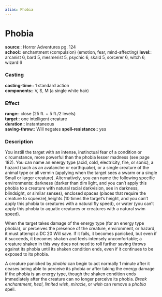 ```yaml
---
alias: Phobia
---
```


# Phobia 

**source**:: Horror Adventures pg. 124  
**school**:: enchantment (compulsion) (emotion, fear, mind-affecting)
**level**:: arcanist 6, bard 5, mesmerist 5, psychic 6, skald 5, sorcerer 6, witch 6, wizard 6

### Casting 

**casting-time**:: 1 standard action  
**components**:: V, S, M (a single white hair)

### Effect 

**range**:: close (25 ft. + 5 ft./2 levels)  
**target**:: one intelligent creature  
**duration**:: instantaneous  
**saving-throw**:: Will negates
**spell-resistance**:: yes

### Description 

You instill the target with an intense, instinctual fear of a condition or circumstance, more powerful than the phobia lesser madness (see page 182). You can name an energy type (acid, cold, electricity, fire, or sonic), a hazard (such as an avalanche or earthquake), or a single creature of the animal type or all vermin (applying when the target sees a swarm or a single Small or larger creature). Alternatively, you can name the following specific environments: darkness (darker than dim light, and you can’t apply this phobia to a creature with natural racial darkvision, see in darkness, blindsight, or similar senses), enclosed spaces (places that require the creature to squeeze),heights (10 times the target’s height, and you can’t apply this phobia to creatures with a natural fly speed), or water (you can’t apply this phobia to aquatic creatures or creatures with a natural swim speed).  
  
When the target takes damage of the energy type (for an energy type phobia), or perceives the presence of the creature, environment, or hazard, it must attempt a DC 20 Will save. If it fails, it becomes panicked, but even if it succeeds, it becomes shaken and feels intensely uncomfortable; a creature shaken in this way does not need to roll further saving throws against its phobia until its shaken condition ends, even if it continues to be exposed to its phobia.  
  
A creature panicked by *phobia* can begin to act normally 1 minute after it ceases being able to perceive its phobia or after taking the energy damage if the phobia is an energy type, though the shaken condition ends immediately after the creature can no longer perceive its phobia. *Break enchantment*, *heal*, *limited wish*, *miracle*, or *wish* can remove a *phobia* spell.
